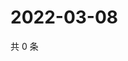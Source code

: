 # 2022-03-08

共 0 条

<!-- BEGIN WEIBO -->
<!-- 最后更新时间 Tue Mar 08 2022 07:01:04 GMT+0800 (China Standard Time) -->

<!-- END WEIBO -->
